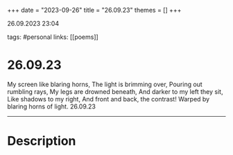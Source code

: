 +++
date = "2023-09-26"
title = "26.09.23"
themes = []
+++

26.09.2023 23:04

tags: #personal
links: [[poems]]

# 26.09.23

My screen like blaring horns,
The light is brimming over,
Pouring out rumbling rays,
My legs are drowned beneath,
And darker to my left they sit,
Like shadows to my right,
And front and back, the contrast!
Warped by blaring horns of light.
26.09.23

---

# Description

